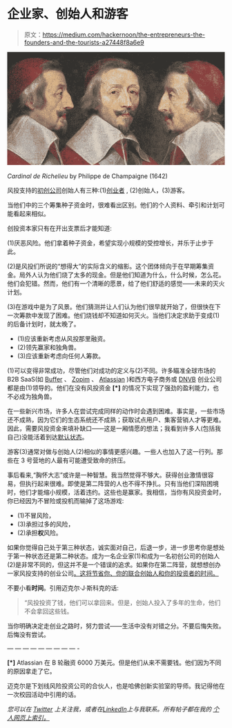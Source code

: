 # 企业家、创始人和游客

> 原文：<https://medium.com/hackernoon/the-entrepreneurs-the-founders-and-the-tourists-a27448f8a6e9>

![](img/e31c8ad101773e22515938de6e05d9e6.png)

*Cardinal de Richelieu* by Philippe de Champaigne (1642)

风投支持的[初创公司](https://hackernoon.com/tagged/startup)创始人有三种:(1)[创业者](https://hackernoon.com/tagged/entrepreneurs) , (2)创始人，(3)游客。

当他们中的三个筹集种子资金时，很难看出区别。他们的个人资料、牵引和计划可能看起来相似。

创投资本家只有在开出支票后才能知道:

(1)厌恶风险。他们拿着种子资金，希望实现小规模的受控增长，并乐于止步于此。

(2)是风投们所说的“想得大”的实际含义的缩影。这个团体倾向于在早期筹集资金。局外人认为他们烧了太多的现金。但是他们知道为什么，什么时候，怎么花。他们会犯错。然而，他们有一个清晰的愿景，给了他们舒适的感觉——未来的灭火计划。

(3)在游戏中是为了风景。他们猜测并让人们认为他们很早就开始了，但很快在下一次筹款中发现了困难。他们烧钱却不知道如何灭火。当他们决定求助于变成(1)的后备计划时，就太晚了。

*   (1)应该重新考虑从风投那里融资。
*   (2)领先赢家和独角兽。
*   (3)应该重新考虑向任何人筹款。

(1)可以变得非常成功，尽管他们对成功的定义与(2)不同。许多瞄准全球市场的 B2B SaaS(如 [Buffer](https://open.buffer.com/buying-out-investors/) 、 [Zopim](https://techcrunch.com/2014/04/10/zendesk-buys-zopim-will-add-its-live-chat-platform-to-its-cloud-based-helpdesk-solution/) 、 [Atlassian](https://www.bloomberg.com/news/articles/2016-05-18/this-5-billion-software-company-has-no-sales-staff) )和西方电子商务或 [DNVB](https://www.forbes.com/sites/forbestechcouncil/2018/09/14/how-to-build-a-digital-native-brand/) 创业公司都是由(1)领导的。他们在没有风投资金 **[*]** 的情况下实现了强劲的盈利能力，也不必成为独角兽。

在一些新兴市场，许多人在尝试完成同样的动作时会遇到困难。事实是，一些市场还不成熟，因为它们的生态系统还不成熟；获取试点用户、集客营销人才等更难。因此，需要风投资金来填补缺口——这是一厢情愿的想法；我看到许多人(包括我自己)没能活着到达[默认状态](http://www.paulgraham.com/aord.html)。

游客(3)通常对做与创始人(2)相似的事情更感兴趣。一些人也加入了这一行列。那些在 3 号营地的人最有可能遭受致命的挤压。

事后看来,“胸怀大志”或许是一种智慧。我当然觉得不够大。获得创业激情很容易，但执行起来很难。即使是第二阵营的人也不得不挣扎。只有当他们深陷困境时，他们才能缩小规模，活着违约。这些也是赢家。我相信，当你有风投资金时，你已经因为不冒险或投机而输掉了这场游戏:

*   (1)不冒风险，
*   (3)承担过多的风险，
*   (2)承担**权**风险。

如果你觉得自己处于第三种状态，诚实面对自己，后退一步，进一步思考你是想处于第一种状态还是第二种状态。成为一名企业家(1)和成为一名初创公司的创始人(2)是非常不同的，但这并不是一个错误的追求。如果你在第二阵营，就想想创办一家风投支持的创业公司[。这将节省你、你的联合创始人和你的投资者的时间。](https://www.startupschool.org/library)

不要小看**时间**。引用迈克尔·J·斯科克的话:

> “风投投资了钱，他们可以拿回来。但是，创始人投入了多年的生命，他们不会拿回这些钱。

当你明确决定走创业之路时，努力尝试——生活中没有对错之分。不要后悔失败。后悔没有尝试。

— — — — — — — — — -

**[*]** Atlassian 在 B 轮融资 6000 万美元。但是他们从来不需要钱。他们因为不同的原因拿走了它。

迈克尔是下划线风险投资公司的合伙人，也是哈佛创新实验室的导师。我记得他在一次校园活动中引用的话。

*您可以在* [*Twitter*](http://twitter.com/bennytjia) *上关注我，或者在*[*LinkedIn*](https://www.linkedin.com/in/tjhgie)*上与我联系。所有帖子都在我的* [*个人网页上索引。*](https://bennytjia.github.io/)